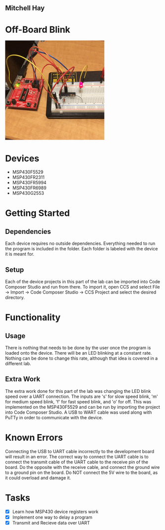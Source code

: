 ## Mitchell Hay

# Off-Board Blink

![Offboard Blink](Offboard_Blink_MSP430.gif)

# Devices
* MSP430F5529
* MSP430FR2311
* MSP430FR5994
* MSP430FR6989
* MSP430G2553

# Getting Started
## Dependencies
Each device requires no outside dependencies. Everything needed to run the program is included in the folder. Each folder is labeled with the device it is meant for.
## Setup
Each of the device projects in this part of the lab can be imported into Code Composer Studio and run from there. To import it, open CCS and select File -> Import -> Code Composer Studio -> CCS Project and select the desired directory.

# Functionality
## Usage
There is nothing that needs to be done by the user once the program is loaded onto the device. There will be an LED blinking at a constant rate. Nothing can be done to change this rate, although that idea is covered in a different lab. 

## Extra Work
The extra work done for this part of the lab was changing the LED blink speed over a UART connection. The inputs are 's' for slow speed
blink, 'm' for medium speed blink, 'f' for fast speed blink, and 'o' for off. This was implemented on the MSP430F5529 and can be run by 
importing the project into Code Composer Studio. A USB to WART cable was used along with PuTTy in order to communicate with the device.

# Known Errors
Connecting the USB to UART cable incorrectly to the development board will result in an error. The correct way to connect the UART cable is to connect the transmit cable of the UART cable to the receive pin of the board. Do the opposite with the receive cable, and connect the ground wire to a ground pin on the board. Do NOT connect the 5V wire to the board, as it could overload and damage it.

# Tasks
* [x] Learn how MSP430 device registers work
* [x] Implement one way to delay a program
* [x] Transmit and Recieve data over UART
